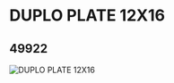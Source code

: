 # DUPLO PLATE 12X16
## 49922
![DUPLO PLATE 12X16](https://lc-www-live-s.legocdn.com/media/bricks/5/2/4225481.jpg)